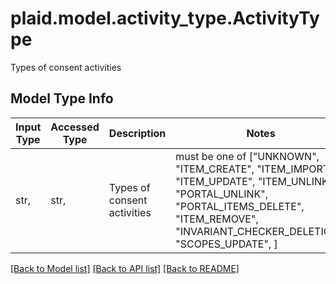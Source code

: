 # plaid.model.activity_type.ActivityType

Types of consent activities

## Model Type Info
Input Type | Accessed Type | Description | Notes
------------ | ------------- | ------------- | -------------
str,  | str,  | Types of consent activities | must be one of ["UNKNOWN", "ITEM_CREATE", "ITEM_IMPORT", "ITEM_UPDATE", "ITEM_UNLINK", "PORTAL_UNLINK", "PORTAL_ITEMS_DELETE", "ITEM_REMOVE", "INVARIANT_CHECKER_DELETION", "SCOPES_UPDATE", ] 

[[Back to Model list]](../../README.md#documentation-for-models) [[Back to API list]](../../README.md#documentation-for-api-endpoints) [[Back to README]](../../README.md)

